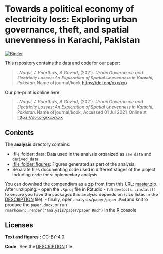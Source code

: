 
<!-- README.md is generated from README.Rmd. Please edit that file -->

# Towards a political economy of electricity loss: Exploring urban governance, theft, and spatial unevenness in Karachi, Pakistan

[![Binder](https://mybinder.org/badge_logo.svg)](https://mybinder.org/v2/gh/ijlalnaqvi/electricitylossgovernance/master?urlpath=rstudio)

This repository contains the data and code for our paper:

> *I Naqvi, A Poorthuis, A Govind*, (2021). *Urban Governance and
> Electricity Losses: An Exploration of Spatial Unevenness in Karachi,
> Pakistan*. Name of journal/book <https://doi.org/xxx/xxx>

Our pre-print is online here:

> *I Naqvi, A Poorthuis, A Govind*, (2021). *Urban Governance and
> Electricity Losses: An Exploration of Spatial Unevenness in Karachi,
> Pakistan*. Name of journal/book, Accessed 01 Jul 2021. Online at
> <https://doi.org/xxx/xxx>

## Contents

The **analysis** directory contains:

-   [:file\_folder: data](/analysis/data): Data used in the analysis
    organized as `raw_data` and `derived_data`.
-   [:file\_folder: figures](/analysis/figures): Figures generated as
    part of the analysis.
-   Separate files documenting code used in different stages of the
    project including code for supplementary analysis.

You can download the compendium as a zip from from this URL:
[master.zip](/archive/master.zip). After unzipping: - open the `.Rproj`
file in RStudio - run `devtools::install()` to ensure you have the
packages this analysis depends on (also listed in the
[DESCRIPTION](/DESCRIPTION) file). - finally, open
`analysis/paper/paper.Rmd` and knit to produce the `paper.docx`, or run
`rmarkdown::render("analysis/paper/paper.Rmd")` in the R console

## Licenses

**Text and figures :**
[CC-BY-4.0](http://creativecommons.org/licenses/by/4.0/)

**Code :** See the [DESCRIPTION](DESCRIPTION) file
